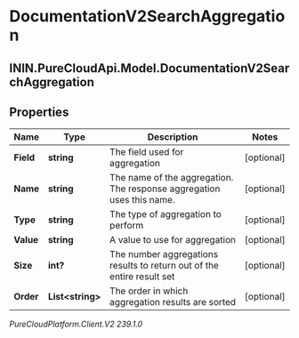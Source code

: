 # DocumentationV2SearchAggregation

## ININ.PureCloudApi.Model.DocumentationV2SearchAggregation

## Properties

|Name | Type | Description | Notes|
|------------ | ------------- | ------------- | -------------|
| **Field** | **string** | The field used for aggregation | [optional] |
| **Name** | **string** | The name of the aggregation. The response aggregation uses this name. | [optional] |
| **Type** | **string** | The type of aggregation to perform | [optional] |
| **Value** | **string** | A value to use for aggregation | [optional] |
| **Size** | **int?** | The number aggregations results to return out of the entire result set | [optional] |
| **Order** | **List&lt;string&gt;** | The order in which aggregation results are sorted | [optional] |



_PureCloudPlatform.Client.V2 239.1.0_
